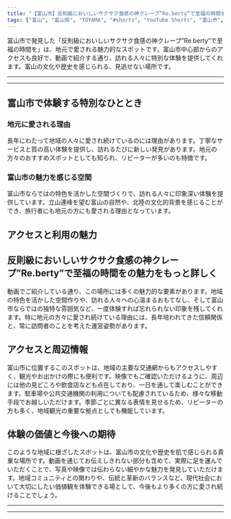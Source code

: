 ```yaml
---
title: "【富山市】反則級においしいサクサク食感の神クレープ”Re.berty”で至福の時間を"
tags: ["富山", "富山県", "TOYAMA", "#shorts", "YouTube Shorts", "富山市", "富山市観光", "富山市グルメ", "富山駅", "富山観光", "富山旅行", "北陸観光", "日本海", "立山黒部", "動画", "ショート動画", "富山県の観光スポット", "富山県でおすすめの場所", "富山県の名所", "富山県の見どころ", "富山県のグルメ", "富山県の文化", "富山県の自然", "富山県のイベント"]
---
```


富山市で発見した「反則級においしいサクサク食感の神クレープ”Re.berty”で至福の時間を」は、地元で愛される魅力的なスポットです。富山市中心部からのアクセスも良好で、動画で紹介する通り、訪れる人々に特別な体験を提供してくれます。富山の文化や歴史を感じられる、見逃せない場所です。

---

<!-- 🎥 YouTube動画埋め込み -->
<!-- No YouTube URL provided -->

---

## 富山市で体験する特別なひととき

### 地元に愛される理由

長年にわたって地域の人々に愛され続けているのには理由があります。丁寧なサービスと質の高い体験を提供し、訪れるたびに新しい発見があります。地元の方々のおすすめスポットとしても知られ、リピーターが多いのも特徴です。

### 富山市の魅力を感じる空間

富山市ならではの特色を活かした空間づくりで、訪れる人々に印象深い体験を提供しています。立山連峰を望む富山の自然や、北陸の文化的背景を感じることができ、旅行者にも地元の方にも愛される理由となっています。

## アクセスと利用の魅力

## 反則級においしいサクサク食感の神クレープ”Re.berty”で至福の時間をの魅力をもっと詳しく

動画でご紹介している通り、この場所には多くの魅力的な要素があります。地域の特色を活かした空間作りや、訪れる人々への心温まるおもてなし、そして富山市ならではの独特な雰囲気など、一度体験すれば忘れられない印象を残してくれます。特に地元の方々に愛され続けている理由には、長年培われてきた信頼関係と、常に訪問者のことを考えた運営姿勢があります。

## アクセスと周辺情報

富山市に位置するこのスポットは、地域の主要な交通網からもアクセスしやすく、観光やお出かけの際にも便利です。映像でもご確認いただけるように、周辺には他の見どころや飲食店なども点在しており、一日を通して楽しむことができます。駐車場や公共交通機関の利用についても配慮されているため、様々な移動手段でお越しいただけます。季節ごとに異なる表情を見せるため、リピーターの方も多く、地域観光の重要な拠点としても機能しています。

## 体験の価値と今後への期待

このような地域に根ざしたスポットは、富山市の文化や歴史を肌で感じられる貴重な場所です。動画を通じてお伝えしきれない部分も含めて、実際に足を運んでいただくことで、写真や映像では伝わらない細やかな魅力を発見していただけます。地域コミュニティとの関わりや、伝統と革新のバランスなど、現代社会において大切にしたい価値観を体験できる場として、今後もより多くの方に愛され続けることでしょう。

---

<!-- 🗺 Googleマップ（自動表示: page.tsxで地域名から自動生成） -->

<!-- 📍 宿泊リンク（自動表示: page.tsxで地域別リンクを自動生成）
     - タイトルから地域名を抽出
     - JTB / 楽天トラベル / じゃらん / 一休.com 対応
     - 環境変数でプロバイダー切替可能
-->

<!-- 📚 関連記事（自動表示: page.tsxで同カテゴリから2件自動選択） -->

<!-- 🏷️ タグ（自動表示: page.tsxで記事最下部に自動配置） -->

---

<!--
【記事文字数ルール】
- 基本文字数: 最低1000文字以上
- 推奨文字数: 1000〜1500文字（スマホ読みやすさ最優先）
- 上限なし: 情報量的に必要な場合は1500文字や2000文字を超えても良い
- 判断基準: 読者にとって価値ある情報を過不足なく提供できる文字数

【記事構成の最終形】
1. タイトル・動画・本文
2. まとめ
3. Googleマップ（見出しなし、マップのみ自動表示）
4. **宿泊リンク（地域別自動生成）** ← 2025年10月7日追加
5. 関連記事（H3、同カテゴリから2件自動選択）
6. タグ（記事最下部に自動表示）
7. ナビゲーションボタン

【宿泊リンクシステム仕様】
- タイトルから地域名を自動抽出（【〇〇市】形式優先）
- 北陸地方地域辞書: 富山/石川/福井の主要都市対応
- 対応プロバイダー: JTB（既定）/ 楽天トラベル / じゃらん / 一休.com
- 環境変数で切替: NEXT_PUBLIC_DEFAULT_TRAVEL_PROVIDER
- URLテンプレート: 地域名自動エンコード + アフィリエイトID挿入
- 配置位置: Googleマップ直後、関連記事より前

【自動生成セクション】
※以下はpage.tsxで自動生成されるため、記事本文には含めない
- Googleマップ: タイトル【】内の地域名から生成
- 宿泊リンク: 地域名抽出 → Deeplink生成 → スタイル適用
- 関連記事: 同カテゴリから2件を自動選択・リンク化
- タグ: 記事データから最下部に自動配置

【削除済みセクション】
※アクセス方法・周辺情報・公式リンクセクションは不要（2025年10月5日削除）

【AdSense・アフィリエイト】
- Google AdSense: 全ページ自動読み込み（layout.tsx）
- アフィリエイトスクリプト: AffilScript（layout.tsx）
- data-affil属性での動的リンク変換機能あり（現在は宿泊リンクで代替）

【最終更新】2025年10月7日 - 地域別宿泊リンク自動生成システム実装
-->
